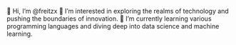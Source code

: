 👋 Hi, I’m @freitzx
👀 I’m interested in exploring the realms of technology and pushing the boundaries of innovation.
🌱 I’m currently learning various programming languages and diving deep into data science and machine learning.
